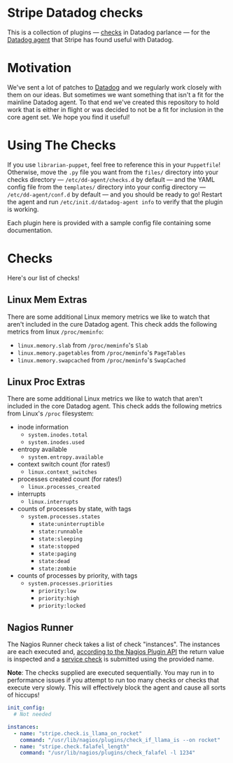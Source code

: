 # Stripe Datadog checks

This is a collection of plugins — [checks](http://docs.datadoghq.com/guides/agent_checks/) in Datadog parlance — for the [Datadog agent](https://github.com/datadog/dd-agent) that Stripe has found useful with Datadog.

# Motivation

We've sent a lot of patches to [Datadog](https://www.datadoghq.com/) and we regularly work closely with them on our ideas. But sometimes we want something that isn't a fit for the mainline Datadog agent. To that end we've created this repository to hold work that is either in flight or was decided to not be a fit for inclusion in the core agent set. We hope you find it useful!

# Using The Checks

If you use `librarian-puppet`, feel free to reference this in your `Puppetfile`! Otherwise, move the
`.py` file you want from the `files/` directory into your checks directory —
`/etc/dd-agent/checks.d` by default — and the YAML config file from the `templates/` directory into
your config directory — `/etc/dd-agent/conf.d` by default — and you should be ready to go!  Restart the agent and run `/etc/init.d/datadog-agent info` to verify that the plugin is working.

Each plugin here is provided with a sample config file containing some documentation.

# Checks

Here's our list of checks!

## Linux Mem Extras

There are some additional Linux memory metrics we like to watch that aren't included in the cure Datadog agent.
This check adds the following metrics from linux `/proc/meminfo`:

* `linux.memory.slab` from `/proc/meminfo`'s `Slab`
* `linux.memory.pagetables` from `/proc/meminfo`'s `PageTables`
* `linux.memory.swapcached` from `/proc/meminfo`'s `SwapCached`

## Linux Proc Extras

There are some additional Linux metrics we like to watch that aren't included in the core Datadog agent.
This check adds the following metrics from Linux's `/proc` filesystem:

* inode information
  * `system.inodes.total`
  * `system.inodes.used`
* entropy available
  * `system.entropy.available`
* context switch count (for rates!)
  * `linux.context_switches`
* processes created count (for rates!)
  * `linux.processes_created`
* interrupts
  * `linux.interrupts`
* counts of processes by state, with tags
  * `system.processes.states`
    * `state:uninterruptible`
    * `state:runnable`
    * `state:sleeping`
    * `state:stopped`
    * `state:paging`
    * `state:dead`
    * `state:zombie`
* counts of processes by priority, with tags
  * `system.processes.priorities`
    * `priority:low`
    * `priority:high`
    * `priority:locked`

## Nagios Runner

The Nagios Runner check takes a list of check "instances". The instances are each executed and, [according to the Nagios Plugin API](https://assets.nagios.com/downloads/nagioscore/docs/nagioscore/3/en/pluginapi.html) the return value is inspected and a [service check](http://docs.datadoghq.com/api/#service_checks) is submitted using the provided name.

**Note**: The checks supplied are executed sequentially. You may run in to performance issues if you attempt to run too many checks or checks that execute very slowly. This will effectively block the agent and cause all sorts of hiccups!

```yaml
init_config:
  # Not needed

instances:
  - name: "stripe.check.is_llama_on_rocket"
    command: "/usr/lib/nagios/plugins/check_if_llama_is --on rocket"
  - name: "stripe.check.falafel_length"
    command: "/usr/lib/nagios/plugins/check_falafel -l 1234"
```
